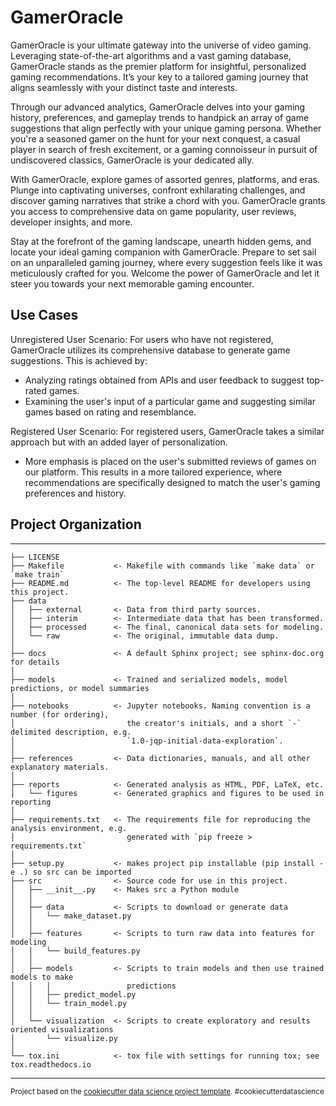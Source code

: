 # GamerOracle

GamerOracle is your ultimate gateway into the universe of video gaming. Leveraging state-of-the-art algorithms and a vast gaming database, GamerOracle stands as the premier platform for insightful, personalized gaming recommendations. It’s your key to a tailored gaming journey that aligns seamlessly with your distinct taste and interests.

Through our advanced analytics, GamerOracle delves into your gaming history, preferences, and gameplay trends to handpick an array of game suggestions that align perfectly with your unique gaming persona. Whether you're a seasoned gamer on the hunt for your next conquest, a casual player in search of fresh excitement, or a gaming connoisseur in pursuit of undiscovered classics, GamerOracle is your dedicated ally.

With GamerOracle, explore games of assorted genres, platforms, and eras. Plunge into captivating universes, confront exhilarating challenges, and discover gaming narratives that strike a chord with you. GamerOracle grants you access to comprehensive data on game popularity, user reviews, developer insights, and more.

Stay at the forefront of the gaming landscape, unearth hidden gems, and locate your ideal gaming companion with GamerOracle. Prepare to set sail on an unparalleled gaming journey, where every suggestion feels like it was meticulously crafted for you. Welcome the power of GamerOracle and let it steer you towards your next memorable gaming encounter.


## Use Cases

Unregistered User Scenario: For users who have not registered, GamerOracle utilizes its comprehensive database to generate game suggestions. This is achieved by:
- Analyzing ratings obtained from APIs and user feedback to suggest top-rated games.
- Examining the user's input of a particular game and suggesting similar games based on rating and resemblance.

Registered User Scenario: For registered users, GamerOracle takes a similar approach but with an added layer of personalization.
- More emphasis is placed on the user's submitted reviews of games on our platform. This results in a more tailored experience, where recommendations are specifically designed to match the user's gaming preferences and history.


## Project Organization

---

    ├── LICENSE
    ├── Makefile           <- Makefile with commands like `make data` or `make train`
    ├── README.md          <- The top-level README for developers using this project.
    ├── data
    │   ├── external       <- Data from third party sources.
    │   ├── interim        <- Intermediate data that has been transformed.
    │   ├── processed      <- The final, canonical data sets for modeling.
    │   └── raw            <- The original, immutable data dump.
    │
    ├── docs               <- A default Sphinx project; see sphinx-doc.org for details
    │
    ├── models             <- Trained and serialized models, model predictions, or model summaries
    │
    ├── notebooks          <- Jupyter notebooks. Naming convention is a number (for ordering),
    │                         the creator's initials, and a short `-` delimited description, e.g.
    │                         `1.0-jqp-initial-data-exploration`.
    │
    ├── references         <- Data dictionaries, manuals, and all other explanatory materials.
    │
    ├── reports            <- Generated analysis as HTML, PDF, LaTeX, etc.
    │   └── figures        <- Generated graphics and figures to be used in reporting
    │
    ├── requirements.txt   <- The requirements file for reproducing the analysis environment, e.g.
    │                         generated with `pip freeze > requirements.txt`
    │
    ├── setup.py           <- makes project pip installable (pip install -e .) so src can be imported
    ├── src                <- Source code for use in this project.
    │   ├── __init__.py    <- Makes src a Python module
    │   │
    │   ├── data           <- Scripts to download or generate data
    │   │   └── make_dataset.py
    │   │
    │   ├── features       <- Scripts to turn raw data into features for modeling
    │   │   └── build_features.py
    │   │
    │   ├── models         <- Scripts to train models and then use trained models to make
    │   │   │                 predictions
    │   │   ├── predict_model.py
    │   │   └── train_model.py
    │   │
    │   └── visualization  <- Scripts to create exploratory and results oriented visualizations
    │       └── visualize.py
    │
    └── tox.ini            <- tox file with settings for running tox; see tox.readthedocs.io

---

<p><small>Project based on the <a target="_blank" href="https://drivendata.github.io/cookiecutter-data-science/">cookiecutter data science project template</a>. #cookiecutterdatascience</small></p>
